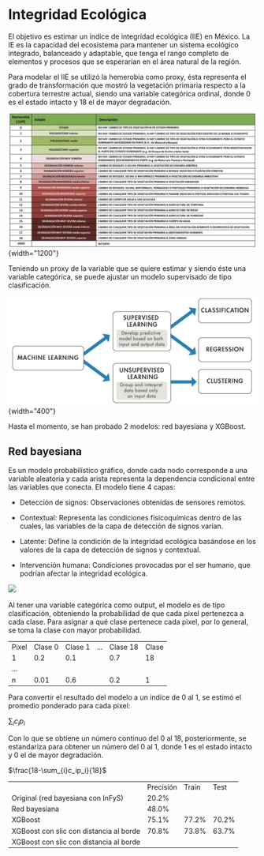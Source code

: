 # Integridad Ecológica

El objetivo es estimar un índice de integridad ecológica (IIE) en México. La IE es la capacidad del ecosistema para mantener un sistema ecológico integrado, balanceado y adaptable, que tenga el rango completo de elementos y procesos que se esperarían en el área natural de la región.

Para modelar el IIE se utilizó la hemerobia como proxy, ésta representa el grado de transformación que mostró la vegetación primaria respecto a la cobertura terrestre actual, siendo una variable categórica ordinal, donde 0 es el estado intacto y 18 el de mayor degradación.

![](images/hemerobia.png){width="1200"}

Teniendo un proxy de la variable que se quiere estimar y siendo éste una variable categórica, se puede ajustar un modelo supervisado de tipo clasificación.

![](images/supervised_learning.png){width="400"}

Hasta el momento, se han probado 2 modelos: red bayesiana y XGBoost.

## Red bayesiana

Es un modelo probabilístico gráfico, donde cada nodo corresponde a una variable aleatoria y cada arista representa la dependencia condicional entre las variables que conecta. El modelo tiene 4 capas:

-   Detección de signos: Observaciones obtenidas de sensores remotos.

-   Contextual: Representa las condiciones fisicoquímicas dentro de las cuales, las variables de la capa de detección de signos varían.

-   Latente: Define la condición de la integridad ecológica basándose en los valores de la capa de detección de signos y contextual.

-   Intervención humana: Condiciones provocadas por el ser humano, que podrían afectar la integridad ecológica.

![](images/red_resumida_espan%CC%83ol.png)

Al tener una variable categórica como output, el modelo es de tipo clasificación, obteniendo la probabilidad de que cada pixel pertenezca a cada clase. Para asignar a qué clase pertenece cada pixel, por lo general, se toma la clase con mayor probabilidad.

|       |         |         |     |          |       |
|-------|---------|---------|-----|----------|-------|
| Pixel | Clase 0 | Clase 1 | ... | Clase 18 | Clase |
| 1     | 0.2     | 0.1     |     | 0.7      | 18    |
| ...   |         |         |     |          |       |
| n     | 0.01    | 0.6     |     | 0.2      | 1     |

Para convertir el resultado del modelo a un índice de 0 al 1, se estimó el promedio ponderado para cada pixel:

$\sum_{i}c_ip_i$

Con lo que se obtiene un número continuo del 0 al 18, posteriormente, se estandariza para obtener un número del 0 al 1, donde 1 es el estado intacto y 0 el de mayor degradación.

$\frac{18-\sum_{i}c_ip_i}{18}$

|                                         |           |       |       |
|-----------------------------------------|-----------|-------|-------|
|                                         | Precisión | Train | Test  |
| Original (red bayesiana con InFyS)      | 20.2%     |       |       |
| Red bayesiana                           | 48.0%     |       |       |
| XGBoost                                 | 75.1%     | 77.2% | 70.2% |
| XGBoost con slic con distancia al borde | 70.8%     | 73.8% | 63.7% |
| XGBoost con slic con distancia al borde |           |       |       |
